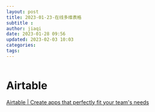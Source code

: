 ```yaml
---
layout: post
title: 2023-01-23-在线多维表格
subtitle :
author: jiaqi
date: 2023-01-28 09:56
updated: 2023-02-03 10:03
categories: 
tags:
---
```

```toc
```

# Airtable
[Airtable | Create apps that perfectly fit your team's needs](https://airtable.com/)